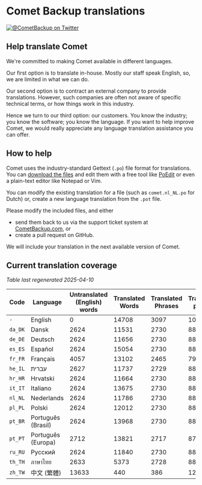 # Comet Backup translations

[![@CometBackup on Twitter](https://img.shields.io/badge/twitter-%40CometBackup-blue.svg?style=flat)](https://twitter.com/CometBackup)

## Help translate Comet

We're committed to making Comet available in different languages.

Our first option is to translate in-house. Mostly our staff speak English, so, we are limited in what we can do.

Our second option is to contract an external company to provide translations. However, such companies are often not aware of specific technical terms, or how things work in this industry.

Hence we turn to our third option: our customers. You know the industry; you know the software; you know the language. If you want to help improve Comet, we would really appreciate any language translation assistance you can offer.

## How to help

Comet uses the industry-standard Gettext (`.po`) file format for translations. You can [download the files](https://github.com/CometBackup/translations/archive/master.zip) and edit them with a free tool like [PoEdit](https://poedit.net/) or even a plain-text editor like Notepad or Vim.

You can modify the existing translation for a file (such as `comet.nl_NL.po` for Dutch) or, create a new language translation from the `.pot` file.

Please modify the included files, and either 
- send them back to us via the support ticket system at [CometBackup.com](https://cometbackup.com/), or
- create a pull request on GitHub.

We will include your translation in the next available version of Comet.

## Current translation coverage

*Table last regenerated 2025-04-10*

|Code    |Language              |Untranslated (English) words |Translated Words |Translated Phrases |Translation percent
|--------|----------------------|-----------------------------|-----------------|-------------------|--------------------
|`-`     |English               |0                            |14708            |3097               |  100.00
|`da_DK` |Dansk‬                |2624                         |11531            |2730               |   88.15
|`de_DE` |Deutsch               |2624                         |11656            |2730               |   88.15
|`es_ES` |Español               |2624                         |15054            |2730               |   88.15
|`fr_FR` |Français              |4057                         |13102            |2465               |   79.59
|`he_IL` |עברית‬                 |2627                         |11737            |2729               |   88.12
|`hr_HR` |Hrvatski              |2624                         |11664            |2730               |   88.15
|`it_IT` |Italiano              |2624                         |13675            |2730               |   88.15
|`nl_NL` |Nederlands            |2624                         |11786            |2730               |   88.15
|`pl_PL` |Polski                |2624                         |12012            |2730               |   88.15
|`pt_BR` |Português (Brasil)    |2624                         |13968            |2730               |   88.15
|`pt_PT` |Português (Europa)    |2712                         |13821            |2717               |   87.73
|`ru_RU` |Русский               |2624                         |11840            |2730               |   88.15
|`th_TH` |ภาษาไทย‬              |2633                         |5373             |2728               |   88.09
|`zh_TW` |中文 (繁體)               |13633                        |440              |386                |   12.46
